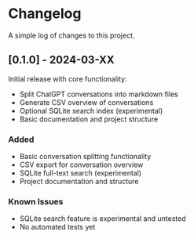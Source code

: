 # Changelog

A simple log of changes to this project.

## [0.1.0] - 2024-03-XX

Initial release with core functionality:
- Split ChatGPT conversations into markdown files
- Generate CSV overview of conversations
- Optional SQLite search index (experimental)
- Basic documentation and project structure

### Added
- Basic conversation splitting functionality
- CSV export for conversation overview
- SQLite full-text search (experimental)
- Project documentation and structure

### Known Issues
- SQLite search feature is experimental and untested
- No automated tests yet 
